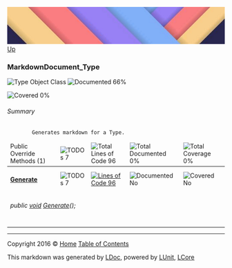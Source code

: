 ![](../Content/LDoc-banner-small.png "")
[Up](../LDoc.md)

### MarkdownDocument_Type

![Type Object Class](http://b.repl.ca/v1/Type-Object%20Class-blue.png "") ![Documented 66%](http://b.repl.ca/v1/Documented-66%25-yellowgreen.png "")

![Covered 0%](http://b.repl.ca/v1/Covered-0%25-red.png "")


###### Summary

            Generates markdown for a Type.
            

<table>
<thead><tr><td>Public Override Methods (1)</td>
<td><img src="http://b.repl.ca/v1/TODOs-7-orange.png" alt="TODOs 7" /></td>
<td><img src="http://b.repl.ca/v1/Total%20Lines%20of%20Code-96-blue.png" alt="Total Lines of Code 96" /></td>
<td><img src="http://b.repl.ca/v1/Total%20Documented-0%25-red.png" alt="Total Documented 0%" /></td>
<td><img src="http://b.repl.ca/v1/Total%20Coverage-0%25-red.png" alt="Total Coverage 0%" /></td></tr></thead>
<tr><td><h4><a href="MarkdownDocument_Type_Generate.md" alt="">Generate</a></h4></td>
<td><img src="http://b.repl.ca/v1/TODOs-7-yellow.png" alt="TODOs 7" />   </td>
<td><a href="../Markdown/MarkdownDocument_Type.cs#L43" alt=""><img src="http://b.repl.ca/v1/Lines%20of%20Code-96-blue.png" alt="Lines of Code 96" /></a></td>
<td><img src="http://b.repl.ca/v1/Documented-No-red.png" alt="Documented No" /></td>
<td><img src="http://b.repl.ca/v1/Covered-No-red.png" alt="Covered No" /></td></tr>
<tr><td colspan="5"><h6>public <a href="https://msdn.microsoft.com/en-us/library/system.void.aspx" alt="">void</a> <a href="MarkdownDocument_Type_Generate.md" alt="">Generate</a>();</h6>
</td>
</tr>
<tr><td width="850px" colspan="424"></td></tr>
</table>




---

Copyright 2016 &copy; [Home](../../README.md) [Table of Contents](../../TableOfContents.md)

This markdown was generated by [LDoc](https://github.com/CodeSingularity/LDoc), powered by [LUnit](https://github.com/CodeSingularity/LUnit), [LCore](https://github.com/CodeSingularity/LCore)
